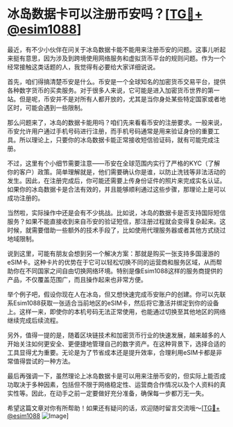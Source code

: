 # 冰岛数据卡可以注册币安吗？[[TG💪+ @esim1088](https://t.me/s/esim1088)]

最近，有不少小伙伴在问关于冰岛数据卡能不能用来注册币安的问题。这事儿听起来挺有意思，因为涉及到跨境使用网络服务和虚拟货币平台的规则问题。作为一个经常接触这类话题的人，我觉得有必要给大家详细说说。

首先，咱们得搞清楚币安是什么。币安是一个全球知名的加密货币交易平台，提供各种数字货币的买卖服务。对于很多人来说，它可能是进入加密货币世界的第一站。但是呢，币安并不是对所有人都开放的，尤其是当你身处某些特定国家或者地区时，可能会遇到一些限制。

那么问题来了，冰岛的数据卡能用吗？咱们先来看看币安的注册要求。一般来说，币安允许用户通过手机号码进行注册，而手机号码通常是用来验证身份的重要工具。所以理论上，只要你的冰岛数据卡能正常接收短信验证码，就有可能完成注册。

不过，这里有个小细节需要注意——币安在全球范围内实行了严格的KYC（了解你的客户）政策。简单理解就是，他们需要确认你是谁，以防止洗钱等非法活动的发生。因此，在注册完成后，你可能还需要上传身份证件的照片来完成实名认证。如果你的冰岛数据卡是合法有效的，并且能够顺利通过这些步骤，那理论上是可以成功注册的。

当然啦，实际操作中还是会有不少挑战。比如说，冰岛的数据卡是否支持国际短信服务？如果不能直接收到来自币安的验证短信，那注册过程就会变得复杂起来。这时候，就需要借助一些额外的技术手段了，比如使用代理服务器或者其他方式绕过地域限制。

说到这里，可能有朋友会想到另一个解决方案：那就是购买一张支持多国漫游的eSIM卡。这种卡片的优势在于它可以轻松切换不同的运营商和服务区域，从而帮助你在不同国家之间自由切换网络环境。特别是像Esim1088这样的服务商提供的产品，不仅覆盖范围广，而且操作起来也非常方便。

举个例子吧，假设你现在人在冰岛，但又想快速完成币安账户的创建。你可以先联系Esim1088获取一张适合当前地区的eSIM卡，然后将它激活并绑定到你的设备上。这样一来，即使你的本机号码无法正常使用，也能通过切换至其他地区的网络继续完成后续流程。

另外，值得一提的是，随着区块链技术和加密货币行业的快速发展，越来越多的人开始关注如何更安全、更便捷地管理自己的数字资产。在这种背景下，选择合适的工具显得尤为重要。无论是为了节省成本还是提升效率，合理利用eSIM卡都是非常值得尝试的一种方法。

最后再强调一下，虽然理论上冰岛数据卡是可以用来注册币安的，但实际上能否成功取决于多种因素，包括但不限于网络稳定性、运营商合作情况以及个人资料的真实性等。因此，在动手之前一定要做好充分准备，确保每一步都万无一失。

希望这篇文章对你有所帮助！如果还有疑问的话，欢迎随时留言交流哦～[[TG💪+ @esim1088](https://t.me/s/esim1088) ![Image](https://i.postimg.cc/4NQfJmqS/Snipaste-2025-05-13-00-14-12.png)]